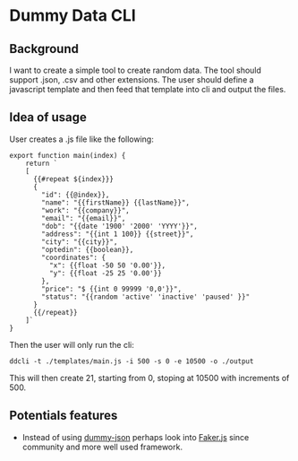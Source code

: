 # Dummy Data CLI
## Background
I want to create a simple tool to create random data. The tool should support .json, .csv and other extensions. 
The user should define a javascript template and then feed that template into cli and output the files. 
## Idea of usage 
User creates a .js file like the following: 
```
export function main(index) {
    return `
    [
      {{#repeat ${index}}}
      {
        "id": {{@index}},
        "name": "{{firstName}} {{lastName}}",
        "work": "{{company}}",
        "email": "{{email}}",
        "dob": "{{date '1900' '2000' 'YYYY'}}",
        "address": "{{int 1 100}} {{street}}",
        "city": "{{city}}",
        "optedin": {{boolean}},
        "coordinates": {
          "x": {{float -50 50 '0.00'}},
          "y": {{float -25 25 '0.00'}}
        },
        "price": "$ {{int 0 99999 '0,0'}}",
        "status": "{{random 'active' 'inactive' 'paused' }}"
      }
      {{/repeat}}
    ]`
}
```
Then the user will only run the cli: 
```
ddcli -t ./templates/main.js -i 500 -s 0 -e 10500 -o ./output
```
This will then create 21, starting from 0, stoping at 10500 with increments of 500. 

## Potentials features
- Instead of using [dummy-json](https://www.npmjs.com/package/dummy-json) perhaps look into [Faker.js](https://fakerjs.dev/) since community and more well used framework. 
